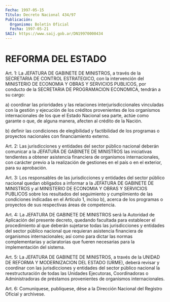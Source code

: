 ```yaml
---
Fecha: 1997-05-15
Título: Decreto Nacional 434/97
Publicación:
  Organismo: Boletín Oficial
  Fecha: 1997-05-21
SAIJ: https://www.saij.gob.ar/DN19970000434
---
```

# REFORMA DEL ESTADO

<a id="1"></a>
Art. 1: La JEFATURA DE GABINETE  DE  MINISTROS, a través de la SECRETARIA  DE  CONTROL  ESTRATEGICO,  con  la  intervención del MINISTERIO  DE  ECONOMIA Y OBRAS Y SERVICIOS PUBLICOS, por conducto de la SECRETARIA  DE  PROGRAMACION  ECONOMICA, tendrán a su cargo:

a) coordinar las prioridades y las relaciones interjurisdiccionales vinculadas con la gestión y ejecución  de los créditos provenientes de los organismos internacionales de los que el Estado Nacional sea parte,  actúe  como  garante o que, de alguna  manera,  afecten  al crédito de la Nación.

b) definir las condiciones  de  elegibilidad  y factibilidad de los programas  o  proyectos  nacionales  con  financiamiento  externo.

<a id="2"></a>
Art. 2: Las jurisdicciones y entidades del sector público nacional deberán  comunicar  a  la  JEFATURA DE GABINETE  DE  MINISTROS  las iniciativas  tendientes  a  obtener    asistencia    financiera  de organismos internacionales, con carácter previo a la realización de gestiones  en  el  país  o  en  el  exterior,  para su aprobación.

<a id="3"></a>
Art.  3: Los responsables de las jurisdicciones  y  entidades  del sector  público  nacional quedan obligados a informar a la JEFATURA DE GABINETE DE MINISTROS  y  al  MINISTERIO  DE  ECONOMIA Y OBRAS Y SERVICIOS   PUBLICOS  sobre  los  resultados  del  seguimiento    y cumplimiento  de las condiciones indicadas en el Artículo 1, inciso b), acerca de los programas o proyectos de sus respectivas áreas de competencia.

<a id="4"></a>
Art. 4: La JEFATURA  DE GABINETE DE MINISTROS será la Autoridad de Aplicación del presente decreto, quedando facultada para establecer el procedimiento al que  deberán sujetarse todas las jurisdicciones y entidades del sector público  nacional  que  requieran asistencia financiera de organismos internacionales; así como  para dictar las normas complementarias y aclaratorias que fueren necesarias para la implementación del sistema.

<a id="5"></a>
Art.  5: La  JEFATURA DE GABINETE DE MINISTROS, a través  de  la UNIDAD DE REFORMA Y MODERNIZACION DEL ESTADO (URME), deberá revisar y coordinar con las  jurisdicciones  y entidades del sector público nacional  la  reestructuración de todas  las  Unidades  Ejecutoras, Coordinadoras  o   Administradoras  de  préstamos  provenientes  de organismos internacionales.

<a id="6"></a>
Art. 6: Comuníquese,  publíquese, dése a la Dirección Nacional del Registro Oficial y archívese.